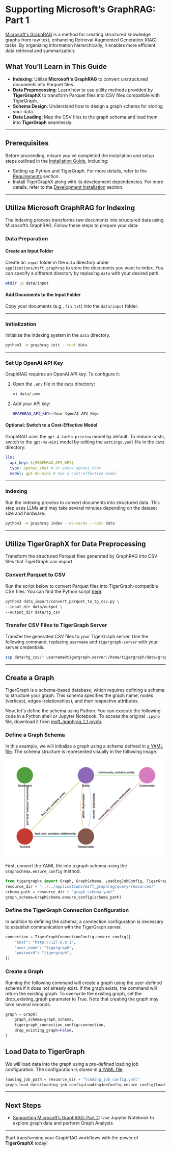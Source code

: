 # Supporting Microsoft’s GraphRAG: Part 1

[Microsoft's GraphRAG](https://microsoft.github.io/graphrag/) is a method for creating structured knowledge graphs from raw text, enhancing Retrieval Augmented Generation (RAG) tasks. By organizing information hierarchically, it enables more efficient data retrieval and summarization.

## What You’ll Learn in This Guide

- **Indexing**: Utilize **Microsoft's GraphRAG** to convert unstructured documents into Parquet files.
- **Data Preprocessing**: Learn how to use utility methods provided by **TigerGraphX** to transform Parquet files into CSV files compatible with TigerGraph.
- **Schema Design**: Understand how to design a graph schema for storing your data.
- **Data Loading**: Map the CSV files to the graph schema and load them into **TigerGraph** seamlessly.

<!-- ![Indexing](../images/graphrag/indexing.png){: style="height:300px; display: block; margin: 0 auto;"} -->

---

## Prerequisites

Before proceeding, ensure you’ve completed the installation and setup steps outlined in the [Installation Guide](../getting_started/installation.md), including:

- Setting up Python and TigerGraph. For more details, refer to the [Requirements](../../getting_started/installation/#requirements) section.
- Install TigerGraphX along with its development dependencies. For more details, refer to the [Development Installation](../../getting_started/installation/#development-installation) section.

---

## Utilize Microsoft GraphRAG for Indexing

The indexing process transforms raw documents into structured data using Microsoft’s GraphRAG. Follow these steps to prepare your data:

### Data Preparation

#### Create an Input Folder
Create an `input` folder in the `data` directory under `applications/msft_graphrag` to store the documents you want to index. You can specify a different directory by replacing `data` with your desired path.

```bash
mkdir -p data/input
```

#### Add Documents to the Input Folder
Copy your documents (e.g., `fin.txt`) into the `data/input` folder.

---

### Initialization

Initialize the indexing system in the `data` directory.

```bash
python3 -m graphrag init --root data
```

---

### Set Up OpenAI API Key

GraphRAG requires an OpenAI API key. To configure it:

1. Open the `.env` file in the `data` directory:
   ```bash
   vi data/.env
   ```
2. Add your API key:
   ```bash
   GRAPHRAG_API_KEY=<Your OpenAI API Key>
   ```

#### Optional: Switch to a Cost-Effective Model
GraphRAG uses the `gpt-4-turbo-preview` model by default. To reduce costs, switch to the `gpt-4o-mini` model by editing the `settings.yaml` file in the `data` directory:

```yaml
llm:
  api_key: ${GRAPHRAG_API_KEY}
  type: openai_chat # or azure_openai_chat
  model: gpt-4o-mini # Use a cost-effective model
```

---

### Indexing

Run the indexing process to convert documents into structured data. This step uses LLMs and may take several minutes depending on the dataset size and hardware.

```bash
python3 -m graphrag index --no-cache --root data
```

---

## Utilize TigerGraphX for Data Preprocessing

Transform the structured Parquet files generated by GraphRAG into CSV files that TigerGraph can import.

### Convert Parquet to CSV

Run the script below to convert Parquet files into TigerGraph-compatible CSV files. You can find the Python script [here](https://github.com/xuanleilin/tigergraphx/blob/main/applications/msft_graphrag/data_import/convert_parquet_to_tg_csv.py).

```bash
python3 data_import/convert_parquet_to_tg_csv.py \
--input_dir data/output \
--output_dir data/tg_csv
```

### Transfer CSV Files to TigerGraph Server

Transfer the generated CSV files to your TigerGraph server. Use the following command, replacing `username` and `tigergraph-server` with your server credentials:

```bash
scp data/tg_csv/* username@tigergraph-server:/home/tigergraph/data/graphrag
```

---

## Create a Graph
TigerGraph is a schema-based database, which requires defining a schema to structure your graph. This schema specifies the graph name, nodes (vertices), edges (relationships), and their respective attributes.

Now, let's define the schema using Python. You can execute the following code in a Python shell or Jupyter Notebook. To access the original `.ipynb` file, download it from [msft_graphrag_1_1.ipynb](https://github.com/xuanleilin/tigergraphx/tree/main/docs/graphrag/msft_graphrag_1_1.ipynb).

### Define a Graph Schema

In this example, we will initialize a graph using a schema defined in [a YAML file](https://github.com/xuanleilin/tigergraphx/blob/main/applications/msft_graphrag/query/resources/graph_schema.yaml). The schema structure is represented visually in the following image.

![image](../images/graphrag/schema.png)

First, convert the YAML file into a graph schema using the `GraphSchema.ensure_config` method.
```py
from tigergraphx import Graph, GraphSchema, LoadingJobConfig, TigerGraphConnectionConfig
resource_dir = "../../applications/msft_graphrag/query/resources/"
schema_path = resource_dir + "graph_schema.yaml"
graph_schema=GraphSchema.ensure_config(schema_path)
```

### Define the TigerGraph Connection Configuration
In addition to defining the schema, a connection configuration is necessary to establish communication with the TigerGraph server.

```py
connection = TigerGraphConnectionConfig.ensure_config({
    "host": "http://127.0.0.1",
    "user_name": "tigergraph",
    "password": "tigergraph",
})
```

### Create a Graph
Running the following command will create a graph using the user-defined schema if it does not already exist. If the graph exists, the command will return the existing graph. To overwrite the existing graph, set the drop_existing_graph parameter to True. Note that creating the graph may take several seconds.

```py
graph = Graph(
    graph_schema=graph_schema,
    tigergraph_connection_config=connection,
    drop_existing_graph=False,
)
```

## Load Data to TigerGraph
We will load data into the graph using a pre-defined loading job configuration. The configuration is stored in [a YAML file](https://github.com/xuanleilin/tigergraphx/blob/main/applications/msft_graphrag/query/resources/loading_job_config.yaml).

```py
loading_job_path = resource_dir + "loading_job_config.yaml"
graph.load_data(loading_job_config=LoadingJobConfig.ensure_config(loading_job_path))
```

---

## Next Steps

- [Supporting Microsoft’s GraphRAG: Part 2](msft_graphrag_2.ipynb): Use Jupyter Notebook to explore graph data and perform Graph Analysis.

---

Start transforming your GraphRAG workflows with the power of **TigerGraphX** today!
